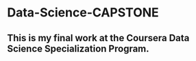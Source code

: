 # Data-Science-CAPSTONE


## This is my final work at the Coursera Data Science Specialization Program.

